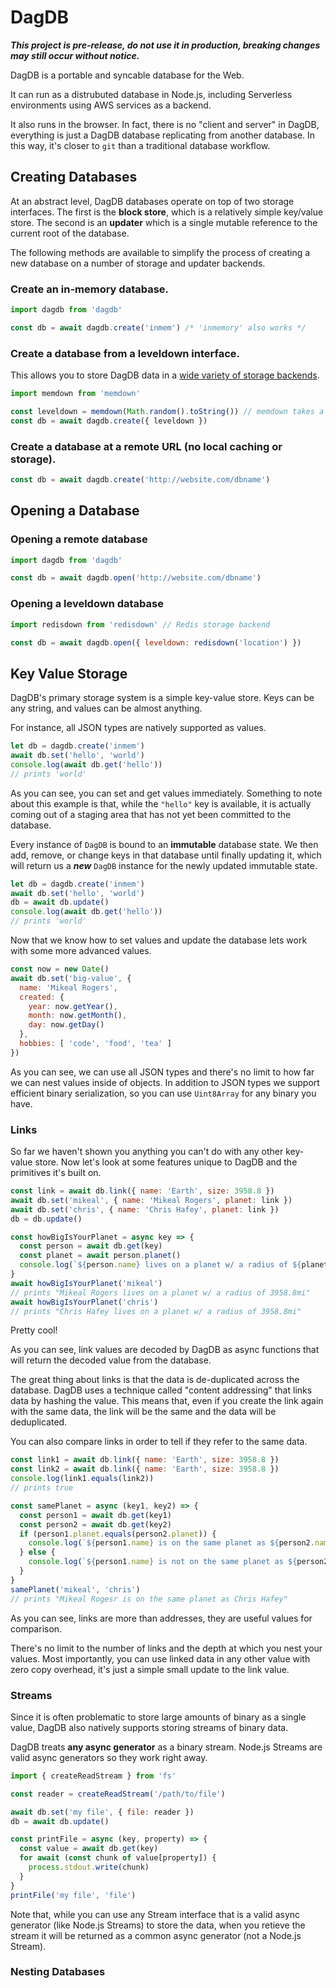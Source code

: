 # DagDB

***This project is pre-release, do not use it in production, breaking
changes may still occur without notice.***

DagDB is a portable and syncable database for the Web.

It can run as a distrubuted database in Node.js, including Serverless
environments using AWS services as a backend.

It also runs in the browser. In fact, there is no "client and server"
in DagDB, everything is just a DagDB database replicating from another
database. In this way, it's closer to `git` than a traditional database
workflow.

## Creating Databases

At an abstract level, DagDB databases operate on top of two storage interfaces.
The first is the **block store**, which is a relatively simple key/value store.
The second is an **updater** which is a single mutable reference to the current
root of the database.

The following methods are available to simplify the process of creating a new
database on a number of storage and updater backends.

### Create an in-memory database.

```js
import dagdb from 'dagdb'

const db = await dagdb.create('inmem') /* 'inmemory' also works */
```

### Create a database from a leveldown interface.

This allows you to store DagDB data in a
[wide variety of storage backends](https://nicedoc.io/Level/awesome#stores).

```js
import memdown from 'memdown'

const leveldown = memdown(Math.random().toString()) // memdown takes a unique identifier
const db = await dagdb.create({ leveldown })
```

### Create a database at a remote URL (no local caching or storage).

```js
const db = await dagdb.create('http://website.com/dbname')
```

## Opening a Database

### Opening a remote database

```js
import dagdb from 'dagdb'

const db = await dagdb.open('http://website.com/dbname')
```

### Opening a leveldown database

```js
import redisdown from 'redisdown' // Redis storage backend

const db = await dagdb.open({ leveldown: redisdown('location') })
```

## Key Value Storage

DagDB's primary storage system is a simple key-value store. Keys
can be any string, and values can be almost anything.

For instance, all JSON types are natively supported as values.

```js
let db = dagdb.create('inmem')
await db.set('hello', 'world')
console.log(await db.get('hello'))
// prints 'world'
```

As you can see, you can set and get values immediately. Something to
note about this example is that, while the `"hello"` key is available,
it is actually coming out of a staging area that has not yet been committed
to the database.

Every instance of `DagDB` is bound to an **immutable** database state.
We then add, remove, or change keys in that database until finally
updating it, which will return us a ***new*** `DagDB` instance
for the newly updated immutable state.

```js
let db = dagdb.create('inmem')
await db.set('hello', 'world')
db = await db.update()
console.log(await db.get('hello'))
// prints 'world'
```

Now that we know how to set values and update the database lets work
with some more advanced values.

```js
const now = new Date()
await db.set('big-value', {
  name: 'Mikeal Rogers',
  created: {
    year: now.getYear(),
    month: now.getMonth(),
    day: now.getDay()
  },
  hobbies: [ 'code', 'food', 'tea' ]
})
```

As you can see, we can use all JSON types and there's no limit to how far we
can nest values inside of objects. In addition to JSON types we support efficient
binary serialization, so you can use `Uint8Array` for any binary you have.

### Links

So far we haven't shown you anything you can't do with any other key-value store.
Now let's look at some features unique to DagDB and the primitives it's built on.

```js
const link = await db.link({ name: 'Earth', size: 3958.8 })
await db.set('mikeal', { name: 'Mikeal Rogers', planet: link })
await db.set('chris', { name: 'Chris Hafey', planet: link })
db = db.update()

const howBigIsYourPlanet = async key => {
  const person = await db.get(key)
  const planet = await person.planet()
  console.log(`${person.name} lives on a planet w/ a radius of ${planet.size}mi`)
}
await howBigIsYourPlanet('mikeal')
// prints "Mikeal Rogers lives on a planet w/ a radius of 3958.8mi"
await howBigIsYourPlanet('chris')
// prints "Chris Hafey lives on a planet w/ a radius of 3958.8mi"
```

Pretty cool!

As you can see, link values are decoded by DagDB as async functions that will
return the decoded value from the database.

The great thing about links is that the data is de-duplicated across the database.
DagDB uses a technique called "content addressing" that links data by hashing the
value. This means that, even if you create the link again with the same data, the
link will be the same and the data will be deduplicated.

You can also compare links in order to tell if they refer to the same data.

```js
const link1 = await db.link({ name: 'Earth', size: 3958.8 })
const link2 = await db.link({ name: 'Earth', size: 3958.8 })
console.log(link1.equals(link2))
// prints true

const samePlanet = async (key1, key2) => {
  const person1 = await db.get(key1)
  const person2 = await db.get(key2)
  if (person1.planet.equals(person2.planet)) {
    console.log(`${person1.name} is on the same planet as ${person2.name}`)
  } else {
    console.log(`${person1.name} is not on the same planet as ${person2.name}`)
  }
}
samePlanet('mikeal', 'chris')
// prints "Mikeal Rogesr is on the same planet as Chris Hafey"
```

As you can see, links are more than addresses, they are useful values for comparison.

There's no limit to the number of links and the depth at which you nest your values.
Most importantly, you can use linked data in any other value with zero copy overhead,
it's just a simple small update to the link value.

### Streams

Since it is often problematic to store large amounts of binary as a single value, DagDB
also natively supports storing streams of binary data.

DagDB treats **any async generator** as a binary stream. Node.js Streams are valid
async generators so they work right away.

```js
import { createReadStream } from 'fs'

const reader = createReadStream('/path/to/file')

await db.set('my file', { file: reader })
db = await db.update()

const printFile = async (key, property) => {
  const value = await db.get(key)
  for await (const chunk of value[property]) {
    process.stdout.write(chunk)
  }
}
printFile('my file', 'file')
```

Note that, while you can use any Stream interface that is a valid async generator (like Node.js
Streams) to store the data, when you retieve the stream it will be returned as a common async
generator (not a Node.js Stream).

### Nesting Databases

